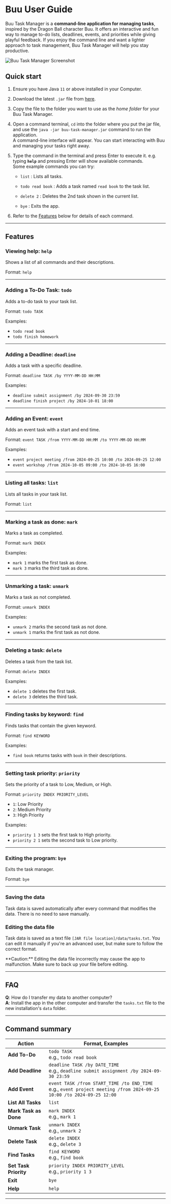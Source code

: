 # Buu User Guide
Buu Task Manager is a **command-line application for managing tasks**, inspired by the Dragon Ball character Buu. It offers an interactive and fun way to manage to-do lists, deadlines, events, and priorities while giving playful feedback. If you enjoy the command line and want a lighter approach to task management, Buu Task Manager will help you stay productive.

![Buu Task Manager Screenshot](Ui.png)

## Quick start

1. Ensure you have Java `11` or above installed in your Computer.

1. Download the latest `.jar` file from [here](https://github.com/JunLongling/ip/releases).

1. Copy the file to the folder you want to use as the _home folder_ for your Buu Task Manager.

1. Open a command terminal, `cd` into the folder where you put the jar file, and use the `java -jar buu-task-manager.jar` command to run the application.<br>
   A command-line interface will appear. You can start interacting with Buu and managing your tasks right away.

1. Type the command in the terminal and press Enter to execute it. e.g. typing **`help`** and pressing Enter will show available commands.<br>
   Some example commands you can try:

   * `list` : Lists all tasks.

   * `todo read book` : Adds a task named `read book` to the task list.

   * `delete 2` : Deletes the 2nd task shown in the current list.

   * `bye` : Exits the app.

1. Refer to the [Features](#features) below for details of each command.

--------------------------------------------------------------------------------------------------------------------

## Features

### Viewing help: `help`

Shows a list of all commands and their descriptions.

Format: `help`

--------------------------------------------------------------------------------------------------------------------

### Adding a To-Do Task: `todo`

Adds a to-do task to your task list.

Format: `todo TASK`

Examples:
* `todo read book`
* `todo finish homework`

--------------------------------------------------------------------------------------------------------------------

### Adding a Deadline: `deadline`

Adds a task with a specific deadline.

Format: `deadline TASK /by YYYY-MM-DD HH:MM`

Examples:
* `deadline submit assignment /by 2024-09-30 23:59`
* `deadline finish project /by 2024-10-01 18:00`

--------------------------------------------------------------------------------------------------------------------

### Adding an Event: `event`

Adds an event task with a start and end time.

Format: `event TASK /from YYYY-MM-DD HH:MM /to YYYY-MM-DD HH:MM`

Examples:
* `event project meeting /from 2024-09-25 10:00 /to 2024-09-25 12:00`
* `event workshop /from 2024-10-05 09:00 /to 2024-10-05 16:00`

--------------------------------------------------------------------------------------------------------------------

### Listing all tasks: `list`

Lists all tasks in your task list.

Format: `list`

--------------------------------------------------------------------------------------------------------------------

### Marking a task as done: `mark`

Marks a task as completed.

Format: `mark INDEX`

Examples:
* `mark 1` marks the first task as done.
* `mark 3` marks the third task as done.

--------------------------------------------------------------------------------------------------------------------

### Unmarking a task: `unmark`

Marks a task as not completed.

Format: `unmark INDEX`

Examples:
* `unmark 2` marks the second task as not done.
* `unmark 1` marks the first task as not done.

--------------------------------------------------------------------------------------------------------------------

### Deleting a task: `delete`

Deletes a task from the task list.

Format: `delete INDEX`

Examples:
* `delete 1` deletes the first task.
* `delete 3` deletes the third task.

--------------------------------------------------------------------------------------------------------------------

### Finding tasks by keyword: `find`

Finds tasks that contain the given keyword.

Format: `find KEYWORD`

Examples:
* `find book` returns tasks with `book` in their descriptions.
--------------------------------------------------------------------------------------------------------------------

### Setting task priority: `priority`

Sets the priority of a task to Low, Medium, or High.

Format: `priority INDEX PRIORITY_LEVEL`

* `1`: Low Priority
* `2`: Medium Priority
* `3`: High Priority

Examples:
* `priority 1 3` sets the first task to High priority.
* `priority 2 1` sets the second task to Low priority.

--------------------------------------------------------------------------------------------------------------------

### Exiting the program: `bye`

Exits the task manager.

Format: `bye`

--------------------------------------------------------------------------------------------------------------------

### Saving the data

Task data is saved automatically after every command that modifies the data. There is no need to save manually.

### Editing the data file

Task data is saved as a text file `[JAR file location]/data/tasks.txt`. You can edit it manually if you're an advanced user, but make sure to follow the correct format.

<div markdown="span" class="alert alert-warning">**Caution:**
Editing the data file incorrectly may cause the app to malfunction. Make sure to back up your file before editing.
</div>

--------------------------------------------------------------------------------------------------------------------

## FAQ

**Q**: How do I transfer my data to another computer?<br>
**A**: Install the app in the other computer and transfer the `tasks.txt` file to the new installation's `data` folder.

--------------------------------------------------------------------------------------------------------------------

## Command summary

| Action                  | Format, Examples                                               |
|-------------------------|----------------------------------------------------------------|
| **Add To-Do**            | `todo TASK` <br> e.g., `todo read book`                       |
| **Add Deadline**         | `deadline TASK /by DATE_TIME` <br> e.g., `deadline submit assignment /by 2024-09-30 23:59` |
| **Add Event**            | `event TASK /from START_TIME /to END_TIME` <br> e.g., `event project meeting /from 2024-09-25 10:00 /to 2024-09-25 12:00` |
| **List All Tasks**       | `list`                                                        |
| **Mark Task as Done**    | `mark INDEX` <br> e.g., `mark 1`                              |
| **Unmark Task**          | `unmark INDEX` <br> e.g., `unmark 2`                          |
| **Delete Task**          | `delete INDEX` <br> e.g., `delete 3`                          |
| **Find Tasks**           | `find KEYWORD` <br> e.g., `find book`         |
| **Set Task Priority**    | `priority INDEX PRIORITY_LEVEL` <br> e.g., `priority 1 3`     |
| **Exit**                 | `bye`                                                         |
| **Help**                 | `help`                                                        |

---
